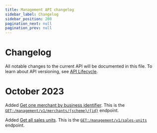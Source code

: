 ```yaml
---
title: Management API changelog
sidebar_label: Changelog
sidebar_position: 200
pagination_next: null
pagination_prev: null
---
```


# Changelog

All notable changes to the current API will be documented in this file.
To learn about API versioning, see
[API Lifecycle](https://developer.vippsmobilepay.com/docs/knowledge-base/api-lifecycle/).

# October 2023

Added [Get one merchant by business identifier](management-api-guide.md#get-one-merchant-by-business-identifier). This is the
[`GET:/management/v1/merchants/{scheme}/{id}`](https://developer.vippsmobilepay.com/api/management/#tag/Merchants/operation/getMerchantByBusinessIdentifier) endpoint.

Added [Get all sales units](management-api-guide.md#get-all-sales-units). This is the
[`GET:/management/v1/sales-units`](https://developer.vippsmobilepay.com/api/management/#tag/Sales-units/operation/getAllSalesUnits)
endpoint.
